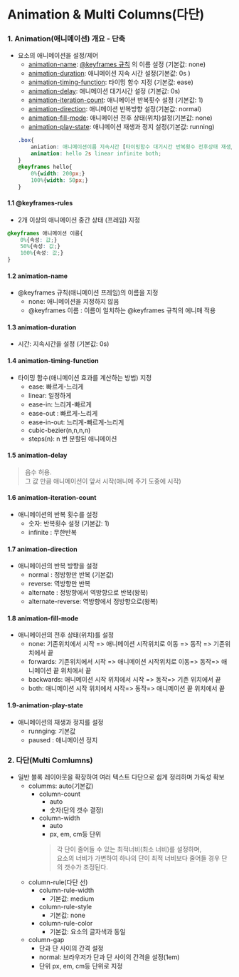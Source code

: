 # Animation & Multi Columns(다단)
### 1. Animation(애니메이션) 개요 - 단축
- 요소의 애니메이션을 설정/제어
    - [animation-name](#@12-animation-name): [@keyframes 규칙](#@1.1-keyframes-rules) 의 이름 설정 (기본값: none)
    - [animation-duration](#@13-animation-duration): 애니메이션 지속 시간 설정(기본값: 0s )
    - [animation-timing-function](#@14-animation-timing-function): 타이밍 함수 지정 (기본값: ease)
    - [animation-delay](#@15-animation-delay): 애니메이션 대기시간 설정 (기본값: 0s)
    - [animation-iteration-count](#@16-animation-iteration-count): 애니메이션 반복횟수 설정 (기본값: 1)
    - [animation-direction](#@17-animation-direction): 애니메이션 반복방향 설정(기본값: normal)
    - [animation-fill-mode](#@18-animation-fill-mode): 애니메이션 전후 상태(위치)설정(기본값: none)
    - [animation-play-state](#@19-animation-play-state): 애니메이션 재생과 정지 설정(기본값: running)
    ```css
    .box{
        aniation: 애니메이션이름 지속시간 [타이밍함수 대기시간 반복횟수 전후상태 재생/정지];
        animation: hello 2s linear infinite both;
    }
    @keyframes hello{
        0%{width: 200px;}
        100%{width: 50px;}
    }
    ```

#### 1.1 @keyframes-rules
- 2개 이상의 애니메이션 중간 상태 (프레임) 지정  
```css
@keyframes 애니메이션 이름{
    0%{속성: 값;}
    50%{속성: 값;}
    100%{속성: 값;}
}
```
#### 1.2 animation-name
- @keyframes 규칙(애니메이션 프레임)의 이름을 지정
    - none: 애니메이션을 지정하지 않음
    - @keyframes 이름 : 이름이 일치하는 @keyframes 규칙의 에니매 적용

#### 1.3 animation-duration
- 시간: 지속시간을 설정 (기본값: 0s)

#### 1.4 animation-timing-function
- 타이밍 함수(애니메이션 효과를 계산하는 방법) 지정
    - ease: 빠르게-느리게
    - linear: 일정하게
    - ease-in: 느리게-빠르게
    - ease-out : 빠르게-느리게
    - ease-in-out: 느리게-빠르게-느리게
    - cubic-bezier(n,n,n,n)
    - steps(n): n 번 분할된 애니메이션

#### 1.5 animation-delay
> 음수 허용.   
> 그 값 만큼 애니메이션이 앞서 시작(애니메 주기 도중에 시작)

#### 1.6 animation-iteration-count
- 애니메이션의 반복 횟수를 설정
    - 숫자: 반복횟수 설정 (기본값: 1)
    - infinite : 무한반복

#### 1.7 animation-direction
- 애니메이션의 반복 방향을 설정
    - normal : 정방향만 반복 (기본값)
    - reverse: 역방향만 반복
    - alternate : 정방향에서 역방향으로 반복(왕복)
    - alternate-reverse: 역방향에서 정방향으로(왕복)

#### 1.8 animation-fill-mode
- 애니메이션의 전후 상태(위치)를 설정
    - none: 기존위치에서 시작 => 애니메이션 시작위치로 이동 => 동작 => 기존위치에서 끝
    - forwards: 기존위치에서 시작 => 애니메이션 시작위치로 이동=> 동작=> 애니메이션 끝 위치에서 끝
    - backwards: 애니메이션 시작 위치에서 시작 => 동작=> 기존 위치에서 끝
    - both: 애니메이션 시작 위치에서 시작=> 동작=> 애니메이션 끝 위치에서 끝

#### 1.9-animation-play-state
- 애니메이션의 재생과 정지를 설정
    - runnging: 기본값
    - paused : 애니메이션 정지  




### 2. 다단(Multi Comlumns)
- 일반 블록 레이아웃을 확장하여 여러 텍스트 다단으로 쉽게 정리하며 가독성 확보
    - columms: auto(기본값)
        - column-count
            - auto
            - 숫자(단의 갯수 결정)
        - column-width
            - auto
            - px, em, cm등 단위
            > 각 단이 줄어들 수 있는 최적너비(최소 너비)를 설정하며,  
            > 요소의 너비가 가변하여 하나의 단이 최적 너비보다 줄어들 경우 단의 갯수가 조정된다.
    - column-rule(다단 선)
        - column-rule-width
            - 기본값: medium
        - column-rule-style
            - 기본값: none
        - column-rule-color
            - 기본값: 요소의 글자색과 동일
    - column-gap
        - 단과 단 사이의 간격 설정
        - normal: 브라우저가 단과 단 사이의 간격을 설정(1em)
        - 단위 px, em, cm등 단위로 지정
